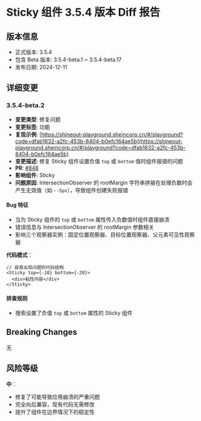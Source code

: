 # Sticky 组件 3.5.4 版本 Diff 报告

## 版本信息
- 正式版本: 3.5.4
- 包含 Beta 版本: 3.5.4-beta.1 ~ 3.5.4-beta.17
- 发布日期: 2024-12-11

## 详细变更

### 3.5.4-beta.2
- **变更类型**: 修复问题
- **变更标签**: 功能
- **复现示例**: [https://shineout-playground.sheincorp.cn/#/playground?code=dfab1632-a2fc-453b-8404-b0efc164ae5b](https://shineout-playground.sheincorp.cn/#/playground?code=dfab1632-a2fc-453b-8404-b0efc164ae5b)
- **变更描述**: 修复 Sticky 组件设置负值 `top` 或 `bottom` 值时组件报错的问题
- **PR**: [#848](https://github.com/sheinsight/shineout-next/pull/848)
- **影响组件**: Sticky
- **问题原因**: IntersectionObserver 的 rootMargin 字符串拼接在处理负数时会产生无效值（如 `--5px`），导致组件创建失败报错

#### Bug 特征
- 当为 Sticky 组件的 `top` 或 `bottom` 属性传入负数值时组件直接崩溃
- 错误信息与 IntersectionObserver 的 rootMargin 参数相关
- 影响三个观察器实例：固定位置观察器、目标位置观察器、父元素可见性观察器

**代码模式**：
```tsx
// 容易出现问题的代码结构
<Sticky top={-10} bottom={-20}>
  <div>粘性内容</div>
</Sticky>
```

#### 排查规则
- 搜索设置了负值 `top` 或 `bottom` 属性的 Sticky 组件

## Breaking Changes

无

## 风险等级

**中**：
- 修复了可能导致应用崩溃的严重问题
- 完全向后兼容，现有代码无需修改
- 提升了组件在边界情况下的稳定性